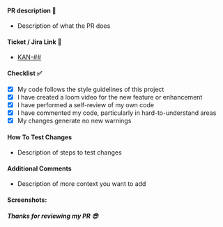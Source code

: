 #### PR description 📝
- Description of what the PR does

#### Ticket / Jira Link 🔗
- [KAN-##](https://task-force-pro-dccs.atlassian.net/jira/software/projects/KAN/boards)

#### Checklist ✅
- [x] My code follows the style guidelines of this project
- [x] I have created a loom video for the new feature or enhancement
- [x] I have performed a self-review of my own code
- [x] I have commented my code, particularly in hard-to-understand areas
- [x] My changes generate no new warnings 

#### How To Test Changes
- Description of steps to test changes

#### Additional Comments
- Description of more context you want to add

#### Screenshots:


##### Thanks for reviewing my PR 😎